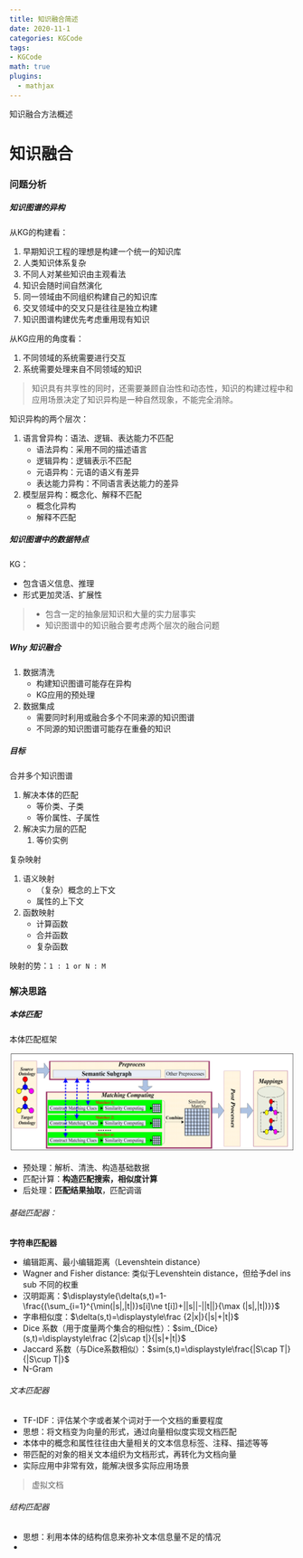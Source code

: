 ```yaml
---
title: 知识融合简述
date: 2020-11-1
categories: KGCode
tags:
- KGCode
math: true
plugins:
  - mathjax
---
```


知识融合方法概述

<!-- more -->

# 知识融合

### 问题分析

##### 知识图谱的异构

从KG的构建看：

1. 早期知识工程的理想是构建一个统一的知识库
2. 人类知识体系复杂
3. 不同人对某些知识由主观看法
4. 知识会随时间自然演化
5. 同一领域由不同组织构建自己的知识库
6. 交叉领域中的交叉只是往往是独立构建
7. 知识图谱构建优先考虑重用现有知识

从KG应用的角度看：

1. 不同领域的系统需要进行交互
2. 系统需要处理来自不同领域的知识

> 知识具有共享性的同时，还需要兼顾自治性和动态性，知识的构建过程中和应用场景决定了知识异构是一种自然现象，不能完全消除。

知识异构的两个层次：

1. 语言曾异构：语法、逻辑、表达能力不匹配
   - 语法异构：采用不同的描述语言
   - 逻辑异构：逻辑表示不匹配
   - 元语异构：元语的语义有差异
   - 表达能力异构：不同语言表达能力的差异
2. 模型层异构：概念化、解释不匹配
   - 概念化异构
   - 解释不匹配

##### 知识图谱中的数据特点

KG：

- 包含语义信息、推理
- 形式更加灵活、扩展性

> - 包含一定的抽象层知识和大量的实力层事实
> - 知识图谱中的知识融合要考虑两个层次的融合问题

##### Why 知识融合

1. 数据清洗
   - 构建知识图谱可能存在异构
   - KG应用的预处理
2. 数据集成
   - 需要同时利用或融合多个不同来源的知识图谱
   - 不同源的知识图谱可能存在重叠的知识

##### 目标

合并多个知识图谱

1. 解决本体的匹配
   - 等价类、子类
   - 等价属性、子属性
2. 解决实力层的匹配
   1. 等价实例

复杂映射

1. 语义映射
   - （复杂）概念的上下文
   - 属性的上下文
2. 函数映射
   - 计算函数
   - 合并函数
   - 复杂函数

映射的势：`1 : 1 or N : M`

### 解决思路

##### 本体匹配

本体匹配框架

![image-20201101214147985](.\assets\image-20201101214147985.png)

- 预处理：解析、清洗、构造基础数据
- 匹配计算：**构造匹配搜索，相似度计算**
- 后处理：**匹配结果抽取**，匹配调谐

###### 基础匹配器：

**字符串匹配器**

- 编辑距离、最小编辑距离（Levenshtein distance）
- Wagner and Fisher distance: 类似于Levenshtein distance，但给予del ins sub 不同的权重
- 汉明距离：$\displaystyle{\delta(s,t)=1-\frac{(\sum_{i=1}^{\min(|s|,|t|)}s[i]\ne t[i])+||s||-||t||}{\max (|s|,|t|)}}$ 
- 字串相似度：$\delta(s,t)=\displaystyle\frac {2|x|}{|s|+|t|}$
- Dice 系数（用于度量两个集合的相似性）：$sim_{Dice}(s,t)=\displaystyle\frac {2|s\cap t|}{|s|+|t|}$
- Jaccard 系数（与Dice系数相似）：$sim(s,t)=\displaystyle\frac{|S\cap T|}{|S\cup T|}$
- N-Gram

###### 文本匹配器

- TF-IDF：评估某个字或者某个词对于一个文档的重要程度
- 思想：将文档变为向量的形式，通过向量相似度实现文档匹配
- 本体中的概念和属性往往由大量相关的文本信息标签、注释、描述等等
- 带匹配的对象的相关文本组织为文档形式，再转化为文档向量
- 实际应用中非常有效，能解决很多实际应用场景

> 虚拟文档

###### 结构匹配器

- 思想：利用本体的结构信息来弥补文本信息量不足的情况
- 

